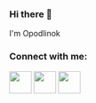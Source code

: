 ### Hi there 👋
I'm Opodlinok

<h3 align="left">Connect with me:</h3>
<p align="left">
<a href="https://dtf.ru/u/138827" target="blank"><img align="center" src="https://dtf.ru/static/build/dtf.ru/favicons/favicon.ico" alt="" height="40" width="40" /></a>
<a href="https://habr.com/users/Opodlinok/" target="blank"><img align="center" src="https://assets.habr.com/habr-web/img/favicons/apple-touch-icon-76.png" alt="" height="40" width="40" /></a>
<a href="https://t.me/opodlinok" target="blank"><img align="center" src="https://static-00.iconduck.com/assets.00/telegram-icon-256x256-sto927jg.png" alt="" height="40" width="40" /></a>
</p>


<!--
**Opodlinok/Opodlinok** is a ✨ _special_ ✨ repository because its `README.md` (this file) appears on your GitHub profile.

Here are some ideas to get you started:

- 🔭 I’m currently working on ...
- 🌱 I’m currently learning ...
- 👯 I’m looking to collaborate on ...
- 🤔 I’m looking for help with ...
- 💬 Ask me about ...
- 📫 How to reach me: ...
- 😄 Pronouns: ...
- ⚡ Fun fact: ...
-->
